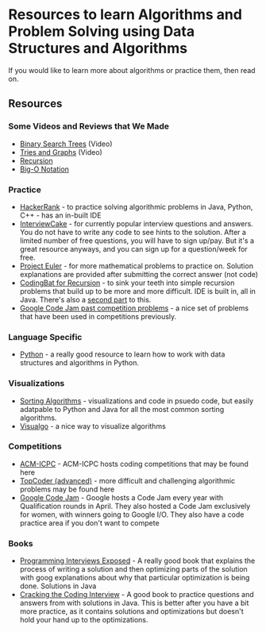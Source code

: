 # Resources to learn Algorithms and Problem Solving using Data Structures and Algorithms

 If you would like to learn more about algorithms or practice them, then read on.

## Resources

### Some Videos and Reviews that We Made
* [Binary Search Trees](https://www.youtube.com/watch?v=ov2LTtBtTko) (Video)
* [Tries and Graphs](https://www.youtube.com/watch?v=_kKDHW1JKsc) (Video)
* [Recursion](https://github.com/valeriecodes/recursion-review)
* [Big-O Notation](https://github.com/valeriecodes/big-o-review)

### Practice 
* [HackerRank](https://www.hackerrank.com/) - to practice solving algorithmic problems in Java, Python, C++ - has an in-built IDE
* [InterviewCake](https://www.interviewcake.com/) - for currently popular interview questions and answers. You do not have to write any code to see hints to the solution. After a limited number of free questions, you will have to sign up/pay. But it's a great resource anyways, and you can sign up for a question/week for free.
* [Project Euler](https://projecteuler.net/problems) - for more mathematical problems to practice on. Solution explanations are provided after submitting the correct answer (not code)
* [CodingBat for Recursion](http://codingbat.com/java/Recursion-1) - to sink your teeth into simple recursion problems that build up to be more and more difficult. IDE is built in, all in Java. There's also a [second part](http://codingbat.com/java/Recursion-2) to this.
* [Google Code Jam past competition problems](https://code.google.com/codejam/contest/9214486/dashboard) - a nice set of problems that have been used in competitions previously. 


### Language Specific
* [Python](http://interactivepython.org/runestone/static/pythonds/index.html) - a really good resource to learn how to work with data structures and algorithms in Python.


### Visualizations
* [Sorting Algorithms](http://www.sorting-algorithms.com/) - visualizations and code in psuedo code, but easily adatpable to Python and Java for all the most common sorting algorithms.
* [Visualgo](http://visualgo.net/) - a nice way to visualize algorithms


### Competitions
* [ACM-ICPC](http://acm.timus.ru/problemset.aspx) - ACM-ICPC hosts coding competitions that may be found here
* [TopCoder (advanced)](http://www.topcoder.com/) - more difficult and challenging algorithmic problems may be found here
* [Google Code Jam](https://code.google.com/codejam) - Google hosts a Code Jam every year with Qualification rounds in April. They also hosted a Code Jam exclusively for women, with winners going to Google I/O. They also have a code practice area if you don't want to compete

### Books
* [Programming Interviews Exposed](http://www.amazon.com/Programming-Interviews-Exposed-Secrets-Landing/dp/1118261364) - A really good book that explains the process of writing a solution and then optimizing parts of the solution with goog explanations about why that particular optimization is being done. Solutions in Java
* [Cracking the Coding Interview](http://www.amazon.com/Cracking-Coding-Interview-6th-Programming/dp/0984782850/) - A good book to practice questions and answers from with solutions in Java. This is better after you have a bit more practice, as it contains solutions and optimizations but doesn't hold your hand up to the optimizations.
